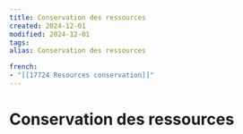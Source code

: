 ```yaml
---
title: Conservation des ressources
created: 2024-12-01
modified: 2024-12-01
tags: 
alias: Conservation des ressources

french:
- "[[17724 Resources conservation]]"
---
```

# Conservation des ressources
